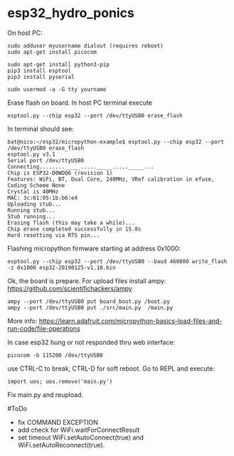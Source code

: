# esp32_hydro_ponics

On host PC:
```
sudo adduser myusername dialout (requires reboot)
sudo apt-get install picocom

sudo apt-get install python3-pip
pip3 install esptool
pip3 install pyserial

sudo usermod -a -G tty yourname
```
Erase flash on board. In host PC terminal execute
```
esptool.py --chip esp32 --port /dev/ttyUSB0 erase_flash
```
In terminal should see:
````
bat@nico:~/esp32/micropython-example$ esptool.py --chip esp32 --port /dev/ttyUSB0 erase_flash
esptool.py v3.1
Serial port /dev/ttyUSB0
Connecting........_____....._____....._____...
Chip is ESP32-D0WDQ6 (revision 1)
Features: WiFi, BT, Dual Core, 240MHz, VRef calibration in efuse, Coding Scheme None
Crystal is 40MHz
MAC: 3c:61:05:1b:b6:e4
Uploading stub...
Running stub...
Stub running...
Erasing flash (this may take a while)...
Chip erase completed successfully in 15.8s
Hard resetting via RTS pin...
````

Flashing micropython firmware starting at address 0x1000:
```
esptool.py --chip esp32 --port /dev/ttyUSB0 --baud 460800 write_flash -z 0x1000 esp32-20190125-v1.10.bin
```
Ok, the board is prepare.
For upload files install ampy: https://github.com/scientifichackers/ampy
```
ampy --port /dev/ttyUSB0 put board_boot.py /boot.py
ampy --port /dev/ttyUSB0 put ./src/main.py  /main.py
```
More info: https://learn.adafruit.com/micropython-basics-load-files-and-run-code/file-operations

In case esp32 hung or not responded thru web interface:
```
picocom -b 115200 /dev/ttyUSB0
```
use CTRL-C to break, CTRL-D for soft reboot. Go to REPL and execute:
```
import uos; uos.remove('main.py')
```
Fix main.py and reupload.

#ToDo
 - fix COMMAND EXCEPTION
 - add check for WiFi.waitForConnectResult 
 - set timeout WiFi.setAutoConnect(true) and WiFi.setAutoReconnect(true).

